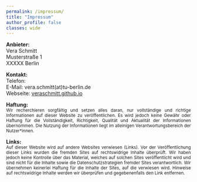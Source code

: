 ```yaml
---
permalink: /impressum/
title: "Impressum"
author_profile: false
classes: wide
---
```


**Anbieter:**   
Vera Schmitt  
Musterstraße 1  
XXXXX Berlin  

**Kontakt:**   
Telefon:   
E-Mail: vera.schmitt(at)tu-berlin.de  
Webseite: <a href="https://veraschmitt.github.io" rel="nofollow noopener noreferrer me" target="_blank">veraschmitt.github.io</a>

<div style="text-align: justify">
<strong>Haftung:</strong> 
<br>  
<small>
Wir recherchieren sorgfältig und setzen alles daran, nur vollständige und richtige Informationen auf dieser Website zu veröffentlichen. Es wird jedoch keine Gewähr oder Haftung für die Vollständigkeit, Richtigkeit, Qualität und Aktualität der Informationen übernommen. Die Nutzung der Informationen liegt im alleinigen Verantwortungsbereich der Nutzer*innen.  
</small>
</div>
<p></p>
<div style="text-align: justify">
<strong>Links:</strong>  
<br>
<small>
Auf dieser Website wird auf andere Websites verwiesen (Links). Vor der Veröffentlichung dieser Links wurden die fremden Sites auf rechtswidrige Inhalte überprüft. Wir haben jedoch keine Kontrolle über das Material, welches auf solchen Sites veröffentlicht wird und sind nicht für die Inhalte sowie die Datenschutzstrategien fremder Sites verantwortlich. Wir übernehmen keinerlei Haftung für die Inhalte der Sites, auf die verwiesen wird. Hinweise auf rechtswidrige Inhalte werden wir überprüfen und gegebenenfalls den Link entfernen.
</small>
</div>
